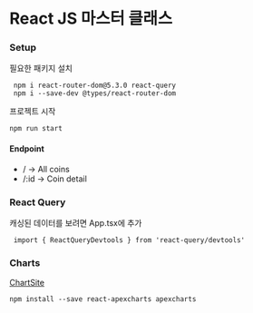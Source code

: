 # React JS 마스터 클래스

###  Setup
필요한 패키지 설치
```
 npm i react-router-dom@5.3.0 react-query
 npm i --save-dev @types/react-router-dom
```

 프로젝트 시작
 ```
 npm run start
 ```

#### Endpoint
- / -> All coins
- /:id -> Coin detail

### React Query
캐싱된 데이터를 보려면 App.tsx에 추가
```
 import { ReactQueryDevtools } from 'react-query/devtools'
```

### Charts

[ChartSite](https://apexcharts.com/docs/installation/)

```
npm install --save react-apexcharts apexcharts
```